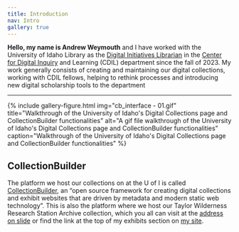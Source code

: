 ```yaml
---
title: Introduction
nav: Intro
gallery: true
---
```


**Hello, my name is Andrew Weymouth** and I have worked with the University of Idaho Library as the [Digital Initiatives Librarian](https://www.lib.uidaho.edu/about/people/aweymouth.html) in the [Center for Digital Inquiry](https://cdil.lib.uidaho.edu/) and Learning (CDIL) department since the fall of 2023. My work generally consists of creating and maintaining our digital collections, working with CDIL fellows, helping to rethink processes and introducing new digital scholarship tools to the department

-------------

{% include gallery-figure.html img="cb_interface - 01.gif" title="Walkthrough of the University of Idaho's Digital Collections page and CollectionBuilder functionalities" alt="A gif file walkthrough of the University of Idaho's Digital Collections page and CollectionBuilder functionalities" caption="Walkthrough of the University of Idaho's Digital Collections page and CollectionBuilder functionalities" %}

## CollectionBuilder

The platform we host our collections on at the U of I is called [CollectionBuilder](https://collectionbuilder.github.io/),  an “open source framework for creating digital collections and exhibit websites that are driven by metadata and modern static web technology”. This is also the platform where we host our Taylor Wilderness Research Station Archive collection, which you all can visit at the [address on slide](https://www.lib.uidaho.edu/digital/taylor-archive/) or find the link at the top of my exhibits section on [my site](https://aweymo.github.io/base).
